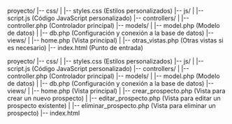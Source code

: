 proyecto/
|-- css/
|   |-- styles.css             (Estilos personalizados)
|-- js/
|   |-- script.js              (Código JavaScript personalizado)
|-- controllers/
|   |-- controller.php         (Controlador principal)
|-- models/
|   |-- model.php              (Modelo de datos)
|   |-- db.php                 (Configuración y conexión a la base de datos)
|-- views/
|   |-- home.php               (Vista principal)
|   |-- otras_vistas.php       (Otras vistas si es necesario)
|-- index.html                (Punto de entrada)

<!-- con vistas -->

proyecto/
|-- css/
|   |-- styles.css             (Estilos personalizados)
|-- js/
|   |-- script.js              (Código JavaScript personalizado)
|-- controllers/
|   |-- controller.php         (Controlador principal)
|-- models/
|   |-- model.php              (Modelo de datos)
|   |-- db.php                 (Configuración y conexión a la base de datos)
|-- views/
|   |-- home.php               (Vista principal)
|   |-- crear_prospecto.php    (Vista para crear un nuevo prospecto)
|   |-- editar_prospecto.php   (Vista para editar un prospecto existente)
|   |-- eliminar_prospecto.php (Vista para eliminar un prospecto)
|-- index.html 